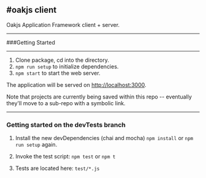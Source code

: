 #oakjs client
---


Oakjs Application Framework client + server.

---
###Getting Started

---
1. Clone package, cd into the directory.
2. `npm run setup` to initialize dependencies.
3. `npm start` to start the web server.

The application will be served on [http://localhost:3000](http://localhost:3000).

Note that projects are currently being saved within this repo -- eventually they'll move to a sub-repo with a symbolic link.

_________________

### Getting started on the devTests branch
1. Install the new devDependencies (chai and mocha)
`npm install` or `npm run setup` again.

2. Invoke the test script:
`npm test` or `npm t`

3. Tests are located here:
`test/*.js`

